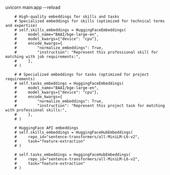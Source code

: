 uvicorn main:app --reload

        # High-quality embeddings for skills and tasks
        # Specialized embeddings for skills (optimized for technical terms and expertise)
        # self.skills_embeddings = HuggingFaceEmbeddings(
        #     model_name="BAAI/bge-large-en",
        #     model_kwargs={"device": "cpu"},
        #     encode_kwargs={
        #         "normalize_embeddings": True,
        #         "instruction": "Represent this professional skill for matching with job requirements:",
        #     },
        # )

        # # Specialized embeddings for tasks (optimized for project requirements)
        # self.tasks_embeddings = HuggingFaceEmbeddings(
        #     model_name="BAAI/bge-large-en",
        #     model_kwargs={"device": "cpu"},
        #     encode_kwargs={
        #         "normalize_embeddings": True,
        #         "instruction": "Represent this project task for matching with professional skills:",
        #     },
        # )

        # HuggingFace API embeddings
        # self.skills_embeddings = HuggingFaceHubEmbeddings(
        #     repo_id="sentence-transformers/all-MiniLM-L6-v2",
        #     task="feature-extraction"
        # )

        # self.tasks_embeddings = HuggingFaceHubEmbeddings(
        #     repo_id="sentence-transformers/all-MiniLM-L6-v2",
        #     task="feature-extraction"
        # )
